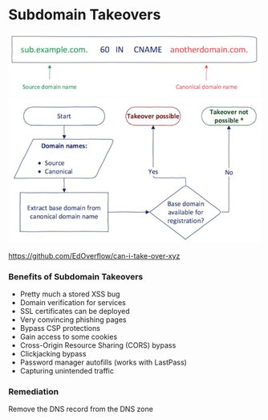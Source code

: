 # Subdomain Takeovers



<img src="img\6\1.png" alt="1" style="zoom:80%;" />

<img src="img\6\2.png" alt="2" style="zoom:80%;" />

https://github.com/EdOverflow/can-i-take-over-xyz



### Benefits of Subdomain Takeovers

* Pretty much a stored XSS bug
* Domain verification for services
* SSL certificates can be deployed
* Very convincing phishing pages
* Bypass CSP protections
* Gain access to some cookies
* Cross-Origin Resource Sharing (CORS) bypass
* Clickjacking bypass
* Password manager autofills (works with LastPass)
* Capturing unintended traffic



### Remediation

Remove the DNS record from the DNS zone